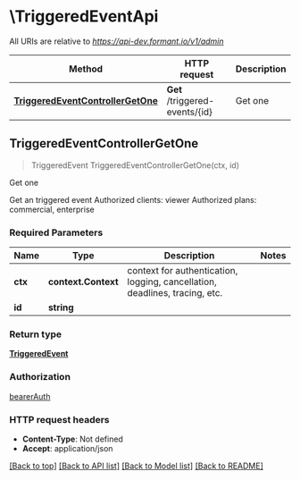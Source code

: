 # \TriggeredEventApi

All URIs are relative to *https://api-dev.formant.io/v1/admin*

Method | HTTP request | Description
------------- | ------------- | -------------
[**TriggeredEventControllerGetOne**](TriggeredEventApi.md#TriggeredEventControllerGetOne) | **Get** /triggered-events/{id} | Get one



## TriggeredEventControllerGetOne

> TriggeredEvent TriggeredEventControllerGetOne(ctx, id)

Get one

Get an triggered event Authorized clients: viewer Authorized plans: commercial, enterprise

### Required Parameters


Name | Type | Description  | Notes
------------- | ------------- | ------------- | -------------
**ctx** | **context.Context** | context for authentication, logging, cancellation, deadlines, tracing, etc.
**id** | **string**|  | 

### Return type

[**TriggeredEvent**](TriggeredEvent.md)

### Authorization

[bearerAuth](../README.md#bearerAuth)

### HTTP request headers

- **Content-Type**: Not defined
- **Accept**: application/json

[[Back to top]](#) [[Back to API list]](../README.md#documentation-for-api-endpoints)
[[Back to Model list]](../README.md#documentation-for-models)
[[Back to README]](../README.md)

